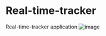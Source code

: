 # Real-time-tracker
Real-time-tracker application
![image](https://github.com/user-attachments/assets/0a01afa8-5981-419d-b1ec-ed5a46738397)
